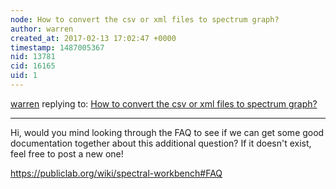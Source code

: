 ```yaml
---
node: How to convert the csv or xml files to spectrum graph? 
author: warren
created_at: 2017-02-13 17:02:47 +0000
timestamp: 1487005367
nid: 13781
cid: 16165
uid: 1
---
```




[warren](../profile/warren) replying to: [How to convert the csv or xml files to spectrum graph? ](../notes/soheilkh/12-14-2016/how-to-convert-the-csv-or-xml-files-to-spectrum-graph)

----
Hi, would you mind looking through the FAQ to see if we can get some good documentation together about this additional question? If it doesn't exist, feel free to post a new one!

https://publiclab.org/wiki/spectral-workbench#FAQ